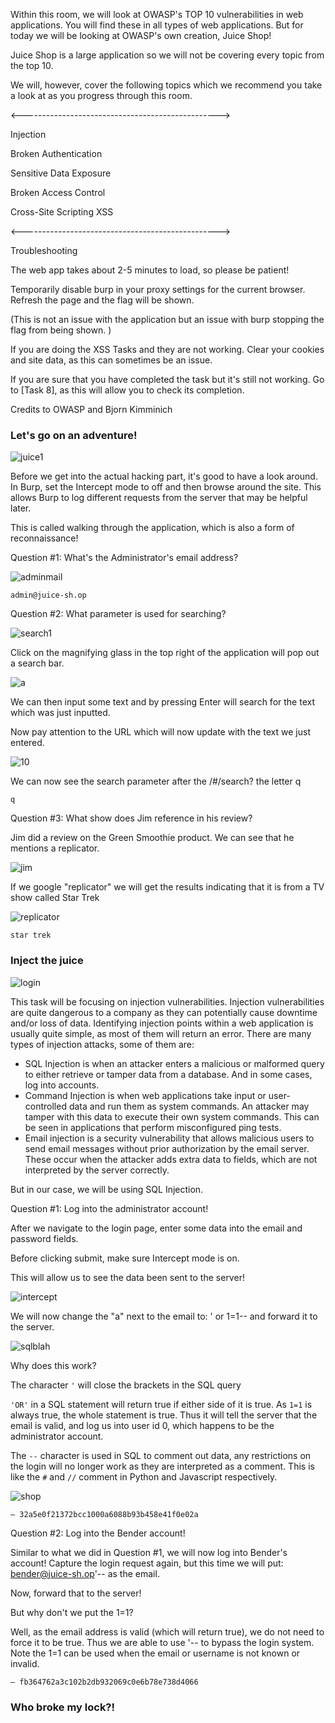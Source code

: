 Within this room, we will look at OWASP's TOP 10 vulnerabilities in web applications. You will find these in all types of web applications. But for today we will be looking at OWASP's own creation, Juice Shop!

Juice Shop is a large application so we will not be covering every topic from the top 10.

We will, however, cover the following topics which we recommend you take a look at as you progress through this room.

<------------------------------------------------->

Injection

Broken Authentication

Sensitive Data Exposure

Broken Access Control

Cross-Site Scripting XSS

<------------------------------------------------->

Troubleshooting

The web app takes about 2-5 minutes to load, so please be patient!

Temporarily disable burp in your proxy settings for the current browser. Refresh the page and the flag will be shown. 

(This is not an issue with the application but an issue with burp stopping the flag from being shown. )

If you are doing the XSS Tasks and they are not working. Clear your cookies and site data, as this can sometimes be an issue. 

If you are sure that you have completed the task but it's still not working. Go to [Task 8], as this will allow you to check its completion.



Credits to OWASP and Bjorn Kimminich

<h3>Let's go on an adventure!</h3>

![juice1](https://github.com/schoto/THM-Web-Hacking-Fundamentals/assets/69323411/d281d969-b5a5-4730-aaf1-bdafd73f2700)

Before we get into the actual hacking part, it's good to have a look around. In Burp, set the Intercept mode to off and then browse around the site. This allows Burp to log different requests from the server that may be helpful later. 

This is called walking through the application, which is also a form of reconnaissance!

Question #1: What's the Administrator's email address?

![adminmail](https://github.com/schoto/THM-Web-Hacking-Fundamentals/assets/69323411/a9c71dff-7f0f-4959-b36a-8ce56b5d29e6)

```admin@juice-sh.op```

Question #2: What parameter is used for searching? 

![search1](https://github.com/schoto/THM-Web-Hacking-Fundamentals/assets/69323411/dc2355a0-c32f-4b55-98d8-e1fc0256521b)

Click on the magnifying glass in the top right of the application will pop out a search bar.

![a](https://github.com/schoto/THM-Web-Hacking-Fundamentals/assets/69323411/7b43ff7a-9ea6-40e8-885d-ff2a856a1af3)

We can then input some text and by pressing Enter will search for the text which was just inputted.

Now pay attention to the URL which will now update with the text we just entered.

![10](https://github.com/schoto/THM-Web-Hacking-Fundamentals/assets/69323411/543171f3-16ca-433a-b6e7-46e26b3da146)

We can now see the search parameter after the /#/search? the letter q

```q```

Question #3: What show does Jim reference in his review? 

Jim did a review on the Green Smoothie product. We can see that he mentions a replicator. 

![jim](https://github.com/schoto/THM-Web-Hacking-Fundamentals/assets/69323411/a3f4324c-9599-4d47-9720-4386fa1719ba)

If we google "replicator" we will get the results indicating that it is from a TV show called Star Trek

![replicator](https://github.com/schoto/THM-Web-Hacking-Fundamentals/assets/69323411/2959848e-f7e7-41c5-aa86-5709984938d0)

```star trek```

<h3>Inject the juice</h3>

![login](https://github.com/schoto/THM-Web-Hacking-Fundamentals/assets/69323411/f349d5ce-d16a-4cc8-a4c6-461766a171f0)

This task will be focusing on injection vulnerabilities. Injection vulnerabilities are quite dangerous to a company as they can potentially cause downtime and/or loss of data. Identifying injection points within a web application is usually quite simple, as most of them will return an error. There are many types of injection attacks, some of them are:

- SQL Injection is when an attacker enters a malicious or malformed query to either retrieve or tamper data from a database. And in some cases, log into accounts.
- Command Injection is when web applications take input or user-controlled data and run them as system commands. An attacker may tamper with this data to execute their own system commands. This can be seen in applications that perform misconfigured ping tests.
- Email injection is a security vulnerability that allows malicious users to send email messages without prior authorization by the email server. These occur when the attacker adds extra data to fields, which are not interpreted by the server correctly. 

But in our case, we will be using SQL Injection.

Question #1: Log into the administrator account!

After we navigate to the login page, enter some data into the email and password fields.

Before clicking submit, make sure Intercept mode is on.

This will allow us to see the data been sent to the server!

![intercept](https://github.com/schoto/THM-Web-Hacking-Fundamentals/assets/69323411/a0a06a7f-d5a8-4ab0-944b-79480e0bdb8c)

We will now change the "a" next to the email to: ' or 1=1-- and forward it to the server.

![sqlblah](https://github.com/schoto/THM-Web-Hacking-Fundamentals/assets/69323411/d446bdb9-b37d-432a-863a-c7536be746b1)

Why does this work?

The character ```'``` will close the brackets in the SQL query

```'OR'``` in a SQL statement will return true if either side of it is true. As ```1=1``` is always true, the whole statement is true. Thus it will tell the server that the email is valid, and log us into user id 0, which happens to be the administrator account.

The ```--``` character is used in SQL to comment out data, any restrictions on the login will no longer work as they are interpreted as a comment. This is like the ```#``` and ```//``` comment in Python and Javascript respectively.

![shop](https://github.com/schoto/THM-Web-Hacking-Fundamentals/assets/69323411/210b77a8-d57c-4ee3-a834-fa344480a4ef)

```— 32a5e0f21372bcc1000a6088b93b458e41f0e02a```

Question #2: Log into the Bender account!

Similar to what we did in Question #1, we will now log into Bender's account! Capture the login request again, but this time we will put: bender@juice-sh.op'-- as the email. 

Now, forward that to the server!

But why don't we put the 1=1?

Well, as the email address is valid (which will return true), we do not need to force it to be true. Thus we are able to use '-- to bypass the login system. Note the 1=1 can be used when the email or username is not known or invalid.

```— fb364762a3c102b2db932069c0e6b78e738d4066```

<h3>Who broke my lock?!</h3>

